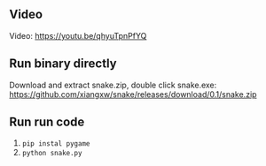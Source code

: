 ## Video
Video: <https://youtu.be/qhyuTpnPfYQ>

## Run binary directly

Download and extract snake.zip, double click snake.exe: <https://github.com/xiangxw/snake/releases/download/0.1/snake.zip>

## Run run code
1. `pip instal pygame`
2. `python snake.py`
